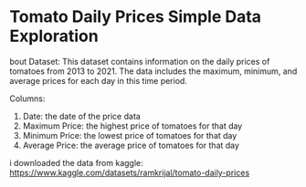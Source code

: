 # Tomato Daily Prices Simple Data Exploration

bout Dataset:
This dataset contains information on the daily prices of tomatoes from 2013 to 2021. The data includes the maximum, minimum, and average prices for each day in this time period.

Columns:
1. Date: the date of the price data
2. Maximum Price: the highest price of tomatoes for that day 
3. Minimum Price: the lowest price of tomatoes for that day
4. Average Price: the average price of tomatoes for that day

i downloaded the data from kaggle: https://www.kaggle.com/datasets/ramkrijal/tomato-daily-prices



